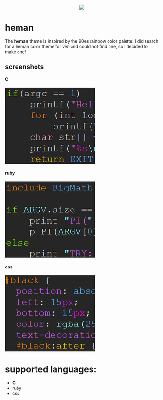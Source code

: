 <p align="center"><img src="screenshots/hemanLogo2"></p>
  
# heman

The **heman** theme is inspired by
the 90es rainbow color palette.
I did search for a heman color theme
for _vim_ and could not find one, so i decided to make one!


## screenshots

#### C
[<img src="screenshots/screen1small.png">](https://raw.githubusercontent.com/rstdnull/heman/master/screenshots/screen1big.png)

#### ruby
[<img src="screenshots/screen2small.png">](https://raw.githubusercontent.com/rstdnull/heman/master/screenshots/screen2big.png)

#### css
[<img src="screenshots/screen3small.png">](https://raw.githubusercontent.com/rstdnull/heman/master/screenshots/screen3big.png)

# supported languages:
+ **C**
+ ruby
+ css
